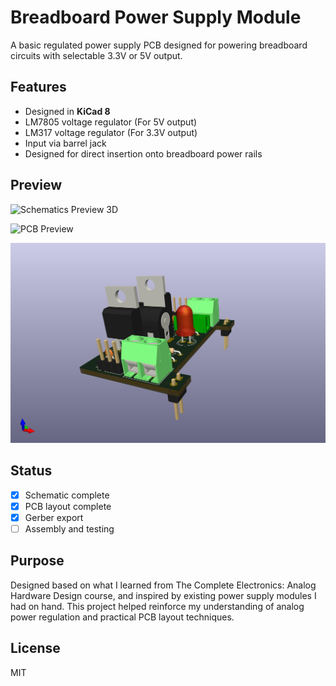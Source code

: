 # Breadboard Power Supply Module

A basic regulated power supply PCB designed for powering breadboard circuits with selectable 3.3V or 5V output.

## Features
- Designed in **KiCad 8**
- LM7805 voltage regulator (For 5V output)
- LM317 voltage regulator (For 3.3V output)
- Input via barrel jack
- Designed for direct insertion onto breadboard power rails

## Preview
![Schematics Preview 3D](schematics.png)

![PCB Preview](pcb.png)

![PCB Preview 3D](Project_3D.jpg)

## Status
- [x] Schematic complete
- [x] PCB layout complete
- [x] Gerber export
- [ ] Assembly and testing

## Purpose
Designed based on what I learned from The Complete Electronics: Analog Hardware Design course, and inspired by existing power supply modules I had on hand. This project helped reinforce my understanding of analog power regulation and practical PCB layout techniques.

## License
MIT
